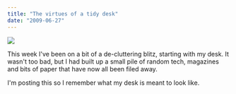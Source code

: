 ```yaml
---
title: "The virtues of a tidy desk"
date: "2009-06-27"
---
```


[![](http://farm4.static.flickr.com/3641/3665149764_96a63f26bb.jpg)](http://www.flickr.com/photos/92351128@N00/3665149764/ "photo sharing")[](http://www.flickr.com/photos/92351128@N00/3665149764/)

This week I've been on a bit of a de-cluttering blitz, starting with my desk. It wasn't too bad, but I had built up a small pile of random tech, magazines and bits of paper that have now all been filed away.

I'm posting this so I remember what my desk is meant to look like.
